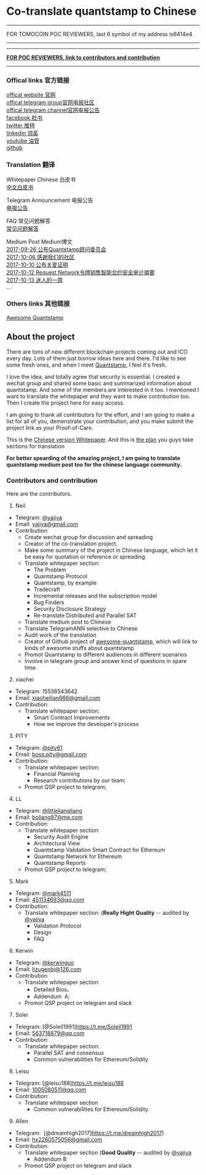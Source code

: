 # Co-translate quantstamp to Chinese


---

FOR TOMOCOIN POC REVIEWERS, last 6 symbol of my address is6414e4

---
---

**[FOR POC REVIEWERS, link to contributors and contribution](https://github.com/yajiya/quantstamp-summary#contributors-and-contribution)**

---


### Offical links 官方链接

[offical website 官网](https://quantstamp.com/)  
[offical telegram group官网电报社区](https://t.me/quantstamp)  
[offical telegram channel官网电报公告](https://t.me/quantstampANN)  
[facebook 脸书](https://www.facebook.com/quantstamp/)  
[twitter 推特](https://twitter.com/Quantstamp)  
[linkedin 领英](https://www.linkedin.com/company/25057251/)  
[youtube 油管](https://www.youtube.com/channel/UCXP3YLX4JdI0gGb9UKSunMg)  
[github](https://github.com/quantstamp)

### Translation 翻译

Whitepaper Chinese 白皮书  
[中文白皮书](https://github.com/yajiya/quantstamp-summary/blob/master/whitepaper-simplified.md)   

Telegram Announcement 电报公告  
[电报公告](https://github.com/yajiya/quantstamp-summary/blob/master/telegram-quantstampann-selective.md)   

FAQ 常见问题解答  
[常见问题解答](https://github.com/yajiya/quantstamp-summary/blob/master/faqs-by-the-quantstamp-community.md)   

Medium Post Medium博文  
[2017-09-26 公布Quantstamp顾问委员会](https://github.com/yajiya/quantstamp-summary/blob/master/medium-20170926-announcing-quantstamps-advisory-board.md)   
[2017-10-06 感谢我们的社区](https://github.com/yajiya/quantstamp-summary/blob/master/medium-20171006-thank-you-to-our-community.md)  
[2017-10-10 公布关爱证明](https://github.com/yajiya/quantstamp-summary/blob/master/medium-20171009-announcing-announcing-proof-of-caring.md)  
[2017-10-12 Request Network令牌销售智能合约安全审计摘要](https://github.com/yajiya/quantstamp-summary/blob/master/medium-20171012-request-network-token-sale-smart-contract-security-audit-summary.md)  
[2017-10-13 迷人的一周](https://github.com/yajiya/quantstamp-summary/blob/master/medium-20171013-what-an-amazing-week.md)  
...

### Others links 其他链接
[Awesome Quantstamp](https://github.com/yajiya/awesome-quantstamp)

## About the project

There are tons of new different blockchain projects coming out and ICO every day. Lots of them just borrow ideas here and there. I'd like to see some fresh ones, and when I meet [Quantstamp](http://quantstamp.com/), I feel it's fresh. 

I love the idea, and totally agree that security is essential. I created a wechat group and shared some basic and summarized information about quantstamp. And some of the members are interested in it too. I mentioned I want to translate the whitepaper and they want to make contribution too. Then I create the project here for easy access.

I am going to thank all contributors for the effort, and I am going to make a list for all of you, demenstrate your contribution, and you make submit the project link as your Proof-of-Care. 

This is the [Chinese version Whitepaper](https://github.com/yajiya/quantstamp-summary/blob/master/whitepaper-simplified.md).
And this is [the plan](https://github.com/yajiya/quantstamp-summary/blob/master/whitepaper-translation-plan.md) you guys take sections for translation 

**For better spearding of the amazing project, I am going to translate quantstamp medium post too for the chinese language community.**


### Contributors and contribution

Here are the contributors. 

1. Neil
- Telegram: [@yajiya](https://t.me/yajiya)
- Email: yajiya@gmail.com 
- Contribution: 
    - Create wechat group for discussion and spreading
    - Creator of the co-translation project. 
	- Make some summary of the project in Chinese language, which let it be easy for quotation or reference or spreading.
    - Translate whitepaper section: 
        - The Problem
        - Quantstamp Protocol
        - Quantstamp, by example
        - Tradecraft
        - Incremental​ ​releases​ ​and​ ​the​ ​subscription​ ​model
		- Bug​ ​Finders		
		- Security​ ​Disclosure​ ​Strategy	
		- Re-translate Distributed​ ​and​ ​Parallel​ ​SAT
	- Translate medium post to Chinese
	- Translate TelegramANN selective to Chinese
	- Audit work of the translation
	- Creator of Github project of [awesome-quantstamp](https://github.com/yajiya/awesome-quantstamp), which will link to kinds of awesome stuffs about quantstamp
	- Promot Quantstamp to different audiences in different scenarios
	- Involve in telegram group and answer kind of questions in spare time.

2. xiaohei
- Telegram: 15536543642
- Email: xiaoheilian666@gmail.com
- Contribution:
    - Translate whitepaper section: 
        - Smart Contract Improvements 
        - How we improve the developer's process
        
3. PITY
- Telegram: [@pity61](https://t.me/pity61)
- Email: boss.pity@gmail.com
- Contribution:
    - Translate whitepaper section: 
        - Financial Planning
        - Research contributions by our team;
    - Promot QSP project to telegram;
        
4. LL
- Telegram: [@littleliangliang](https://t.me/littleliangliang)
- Email: boliang87@me.com
- Contribution:
    - Translate whitepaper section: 
        - Security Audit Engine
        - Architectural View
        - Quantstamp Validation Smart Contract for Ethereum 
        - Quantstamp Network for Ethereum
        - Quantstamp Reports
	- Promot QSP project to telegram;

5. Mark
- Telegram: [@mark4511](https://t.me/mark4511)
- Email: 451134693@qq.com
- Contribution:
    - Translate whitepaper section:  (**Really Hight Quality** -- audited by [@yajiya](https://t.me/yajiya)
        - Validation Protocol
        - Design
        - FAQ

6. Kerwin
- Telegram: [@kerwinguo](https://t.me/kerwinguo)
- Email: lizugenbj@126.com
- Contribution:
    - Translate whitepaper section: 
		- Detailed ​Bios、
		- Addendum ​ ​A;
	- Promot QSP project on telegram and slack
	

7. Solei
- Telegram: [@Soleil1991]https://t.me/Soleil1991
- Email: 563718879@qq.com
- Contribution:
    - Translate whitepaper section: 
        - Parallel SAT and consensus
        - Common vulnerabilities for Ethereum/Solidity
	
8. Leisu
- Telegram: [@leisu188]https://t.me/leisu188
- Email: 1005080511@qq.com
- Contribution:
	- Translate whitepaper section
		- Common vulnerabilities for Ethereum/Solidity
	
9. Allen
- Telegram:  [@dreamhigh2017]https://t.me/dreamhigh2017)
- Email: hx2260575056@gmail.com
- Contribution:
	- Translate whitepaper section (**Good Quality** -- audited by [@yajiya](https://t.me/yajiya)
		- Addendum B 
    - Promot QSP project on telegram and slack
